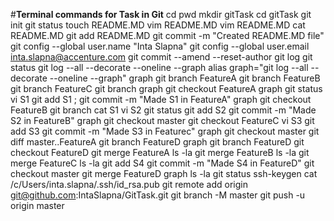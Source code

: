 #**Terminal commands for Task in Git**
     cd
     pwd
     mkdir gitTask
     cd gitTask
     git init
     git status
     touch README.MD
     vim README.MD
     vim README.MD
     cat README.MD
     git add README.MD
     git commit -m "Created README.MD file"
     git config --global user.name "Inta Slapna"
     git config --global user.email inta.slapna@accenture.com
     git commit --amend --reset-author
     git log
     git status
     git log --all --decorate --oneline --graph
     alias graph="git log --all --decorate --oneline --graph"
     graph
     git branch FeatureA
     git branch FeatureB
     git branch FeatureC
     git branch
     graph
     git checkout FeatureA
     graph
     git status
     vi S1
     git add S1 ; git commit -m "Made S1 in FeatureA"
     graph
     git checkout FeatureB
     git branch
     cat S1
     vi S2
     git status
     git add S2
     git commit -m "Made S2 in FeatureB"
     graph
     git checkout master
     git checkout FeatureC
     vi S3
     git add S3
     git commit -m "Made S3 in Featurec"
     graph
     git checkout master
     git diff master..FeatureA
     git branch FeatureD
     graph
     git branch FeatureD
     git checkout FeatureD
     git merge FeatureA
     ls -la
     git merge FeatureB
     ls -la
     git merge FeatureC
     ls -la
     git add S4
     git commit -m "Made S4 in FeatureD"
     git checkout master
     git merge FeatureD
     graph
     ls -la
     git status
     ssh-keygen
     cat /c/Users/inta.slapna/.ssh/id_rsa.pub
     git remote add origin git@github.com:IntaSlapna/GitTask.git
     git branch -M master
     git push -u origin master
   

